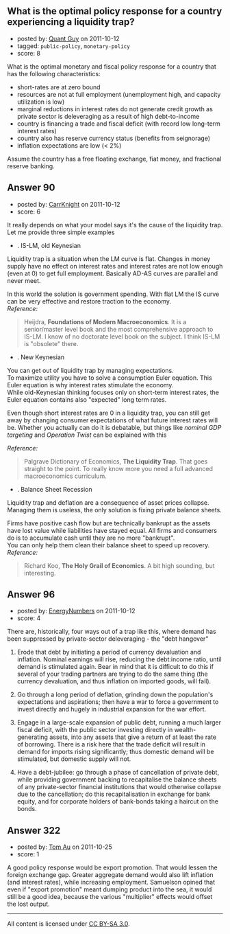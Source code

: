 ## What is the optimal policy response for a country experiencing a liquidity trap?

- posted by: [Quant Guy](https://stackexchange.com/users/-1/501-quant-guy) on 2011-10-12
- tagged: `public-policy`, `monetary-policy`
- score: 8

What is the optimal monetary and fiscal policy response for a country that has the following characteristics:

- short-rates are at zero bound
- resources are not at full employment (unemployment high, and capacity utilization is low)
- marginal reductions in interest rates do not generate credit growth as private sector is deleveraging as a result of high debt-to-income
- country is financing a trade and fiscal deficit (with record low long-term interest rates)
- country also has reserve currency status (benefits from seignorage)
- inflation expectations are low (< 2%) 

Assume the country has a free floating exchange, fiat money, and fractional reserve banking.




## Answer 90

- posted by: [CarrKnight](https://stackexchange.com/users/-1/50-carrknight) on 2011-10-12
- score: 6

It really depends on what your model says it's the cause of the liquidity trap. Let me provide three simple examples

 - . IS-LM, old Keynesian 

Liquidity trap is a situation when the LM curve is flat. Changes in money supply have no effect on interest rates and interest rates are not low enough (even at 0) to get full employment. Basically AD-AS curves are parallel and never meet.

In this world the solution is government spending. With flat LM the IS curve can be very effective and restore traction to the economy. <br>
*Reference:*

> Heijdra, **Foundations of Modern Macroeconomics**. It is a senior/master level book and the most comprehensive approach to IS-LM. I know of no doctorate level book on the subject. I think IS-LM is "obsolete" there.

 

 - . New Keynesian

You can get out of liquidity trap by managing expectations. <br>
To maximize utility you have to solve a consumption Euler equation. This Euler equation is why interest rates stimulate the economy.<br>
While old-Keynesian thinking focuses only on short-term interest rates, the Euler equation contains also "expected" long term rates. 

Even though short interest rates are 0 in a liquidity trap, you can still get away by changing consumer expectations of what future interest rates will be. Whether you actually can do it is debatable, but things like *nominal GDP targeting* and *Operation Twist* can be explained with this

*Reference:*
> Palgrave Dictionary of Economics, **The Liquidity Trap**. That goes straight to the point. To really know more you need a full advanced macroeconomics curriculum.

 - . Balance Sheet Recession

Liquidity trap and deflation are a consequence of asset prices collapse. Managing them is useless, the only solution is fixing private balance sheets.

Firms have positive cash flow but are technically bankrupt as the assets have lost value while liabilities have stayed equal. All firms and consumers do is to accumulate cash until they are no more "bankrupt". <br>
You can only help them clean their balance sheet to speed up recovery.
*Reference:*
> Richard Koo, **The Holy Grail of Economics**. A bit high sounding, but interesting.


## Answer 96

- posted by: [EnergyNumbers](https://stackexchange.com/users/-1/104-energynumbers) on 2011-10-12
- score: 4

There are, historically, four ways out of a trap like this, where demand has been suppressed by private-sector deleveraging - the "debt hangover"

1) Erode that debt by initiating a period of currency devaluation and inflation. Nominal earnings will rise, reducing the debt:income ratio, until demand is stimulated again. Bear in mind that it is difficult to do this if several of your trading partners are trying to do the same thing (the currency devaluation, and thus inflation on imported goods, will fail).

2) Go through a long period of deflation, grinding down the population's expectations and aspirations; then have a war to force a government to invest directly and hugely in industrial expansion for the war effort.

3) Engage in a large-scale expansion of public debt, running a much larger fiscal deficit, with the public sector investing directly in wealth-generating assets, into any assets that give a return of at least the rate of borrowing. There is a risk here that the trade deficit will result in demand for imports rising significantly; thus domestic demand will be stimulated, but domestic supply will not.

4) Have a debt-jubilee: go through a phase of cancellation of private debt, while providing government backing to recapitalise the balance sheets of any private-sector financial institutions that would otherwise collapse due to the cancellation; do this recapitalisation in exchange for bank equity, and for corporate holders of bank-bonds taking a haircut on the bonds.


## Answer 322

- posted by: [Tom Au](https://stackexchange.com/users/-1/178-tom-au) on 2011-10-25
- score: 1

A good policy response would be export promotion. That would lessen the foreign exchange gap. Greater aggregate demand would also lift inflation (and interest rates), while increasing employment. Samuelson opined that even if "export promotion" meant dumping product into the sea, it would still be a good idea, because the various "multiplier" effects would offset the lost output.



---

All content is licensed under [CC BY-SA 3.0](https://creativecommons.org/licenses/by-sa/3.0/).
